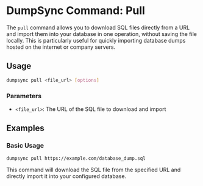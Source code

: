 # DumpSync Command: Pull

The `pull` command allows you to download SQL files directly from a URL and import them into your database in one operation, without saving the file locally. This is particularly useful for quickly importing database dumps hosted on the internet or company servers.

## Usage

```bash
dumpsync pull <file_url> [options]
```

### Parameters

- `<file_url>`: The URL of the SQL file to download and import

## Examples

### Basic Usage

```bash
dumpsync pull https://example.com/database_dump.sql
```

This command will download the SQL file from the specified URL and directly import it into your configured database.
